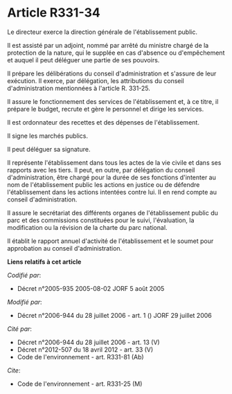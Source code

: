 # Article R331-34

Le directeur exerce la direction générale de l'établissement public.

Il est assisté par un adjoint, nommé par arrêté du ministre chargé de la protection de la nature, qui le supplée en cas
d'absence ou d'empêchement et auquel il peut déléguer une partie de ses pouvoirs.

Il prépare les délibérations du conseil d'administration et s'assure de leur exécution. Il exerce, par délégation, les
attributions du conseil d'administration mentionnées à l'article R. 331-25.

Il assure le fonctionnement des services de l'établissement et, à ce titre, il prépare le budget, recrute et gère le
personnel et dirige les services.

Il est ordonnateur des recettes et des dépenses de l'établissement.

Il signe les marchés publics.

Il peut déléguer sa signature.

Il représente l'établissement dans tous les actes de la vie civile et dans ses rapports avec les tiers. Il peut, en outre,
par délégation du conseil d'administration, être chargé pour la durée de ses fonctions d'intenter au nom de l'établissement
public les actions en justice ou de défendre l'établissement dans les actions intentées contre lui. Il en rend compte au
conseil d'administration.

Il assure le secrétariat des différents organes de l'établissement public du parc et des commissions constituées pour le
suivi, l'évaluation, la modification ou la révision de la charte du parc national.

Il établit le rapport annuel d'activité de l'établissement et le soumet pour approbation au conseil d'administration.

**Liens relatifs à cet article**

_Codifié par_:

  - Décret n°2005-935 2005-08-02 JORF 5 août 2005

_Modifié par_:

  - Décret n°2006-944 du 28 juillet 2006 - art. 1 () JORF 29 juillet 2006

_Cité par_:

  - Décret n°2006-944 du 28 juillet 2006 - art. 13 (V)
  - Décret n°2012-507 du 18 avril 2012 - art. 33 (V)
  - Code de l'environnement - art. R331-81 (Ab)

_Cite_:

  - Code de l'environnement - art. R331-25 (M)
